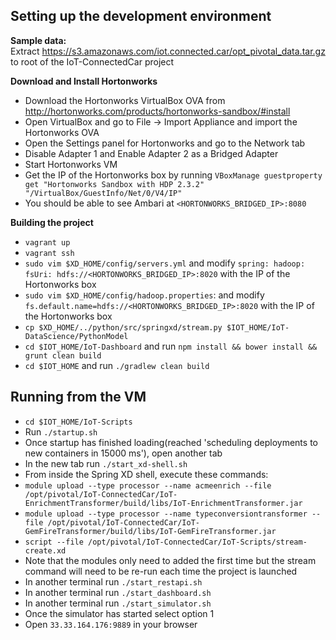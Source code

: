 ## Setting up the development environment
**Sample data:**  
Extract https://s3.amazonaws.com/iot.connected.car/opt_pivotal_data.tar.gz to root of the IoT-ConnectedCar project 


**Download and Install Hortonworks**  
- Download the Hortonworks VirtualBox OVA from http://hortonworks.com/products/hortonworks-sandbox/#install  
- Open VirtualBox and go to File -> Import Appliance and import the Hortonworks OVA  
- Open the Settings panel for Hortonworks and go to the Network tab  
- Disable Adapter 1 and Enable Adapter 2 as a Bridged Adapter  
- Start Hortonworks VM  
- Get the IP of the Hortonworks box by running `VBoxManage guestproperty get "Hortonworks Sandbox with HDP 2.3.2" "/VirtualBox/GuestInfo/Net/0/V4/IP"`  
- You should be able to see Ambari at `<HORTONWORKS_BRIDGED_IP>:8080`


**Building the project**  
- `vagrant up`
- `vagrant ssh`
- `sudo vim $XD_HOME/config/servers.yml` and modify `spring: hadoop: fsUri: hdfs://<HORTONWORKS_BRIDGED_IP>:8020` with the IP of the Hortonworks box  
- `sudo vim $XD_HOME/config/hadoop.properties`: and modify `fs.default.name=hdfs://<HORTONWORKS_BRIDGED_IP>:8020` with the IP of the Hortonworks box  
- `cp $XD_HOME/../python/src/springxd/stream.py $IOT_HOME/IoT-DataScience/PythonModel`
- `cd $IOT_HOME/IoT-Dashboard` and run `npm install && bower install && grunt clean build`  
- `cd $IOT_HOME` and run `./gradlew clean build`  


## Running from the VM
- `cd $IOT_HOME/IoT-Scripts`  
- Run `./startup.sh`  
- Once startup has finished loading(reached 'scheduling deployments to new containers in 15000 ms'), open another tab  
- In the new tab run `./start_xd-shell.sh`  
- From inside the Spring XD shell, execute these commands:  
- `module upload --type processor --name acmeenrich --file /opt/pivotal/IoT-ConnectedCar/IoT-EnrichmentTransformer/build/libs/IoT-EnrichmentTransformer.jar`  
- `module upload --type processor --name typeconversiontransformer --file /opt/pivotal/IoT-ConnectedCar/IoT-GemFireTransformer/build/libs/IoT-GemFireTransformer.jar`  
- `script --file /opt/pivotal/IoT-ConnectedCar/IoT-Scripts/stream-create.xd`  
- Note that the modules only need to added the first time but the stream command will need to be re-run each time the project is launched  
- In another terminal run `./start_restapi.sh`  
- In another terminal run `./start_dashboard.sh`  
- In another terminal run `./start_simulator.sh`  
- Once the simulator has started select option 1  
- Open `33.33.164.176:9889` in your browser
